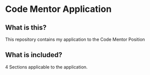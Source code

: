 # Code Mentor Application

## What is this?
This repository contains my application to the Code Mentor Position

## What is included?
4 Sections applicable to the application.
